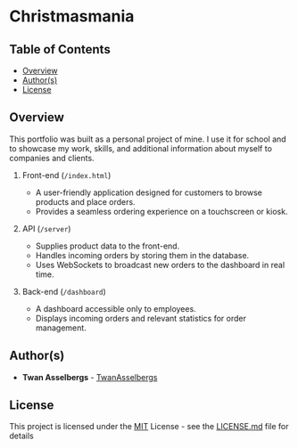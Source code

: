 # Christmasmania


## Table of Contents

  - [Overview](#overview)
  - [Author(s)](#authors)
  - [License](#license)


## Overview

This portfolio was built as a personal project of mine. I use it for school and to showcase my work, skills, and additional information about myself to companies and clients.

1. Front-end (`/index.html`)

   - A user-friendly application designed for customers to browse products and place orders.
   - Provides a seamless ordering experience on a touchscreen or kiosk.

2. API (`/server`)

   - Supplies product data to the front-end.
   - Handles incoming orders by storing them in the database.
   - Uses WebSockets to broadcast new orders to the dashboard in real time.

3. Back-end (`/dashboard`)

   - A dashboard accessible only to employees.
   - Displays incoming orders and relevant statistics for order management.


## Author(s)

- **Twan Asselbergs** - [TwanAsselbergs](https://github.com/TwanAsselbergs)


## License

This project is licensed under the [MIT](LICENSE.md)
License - see the [LICENSE.md](LICENSE.md) file for
details

